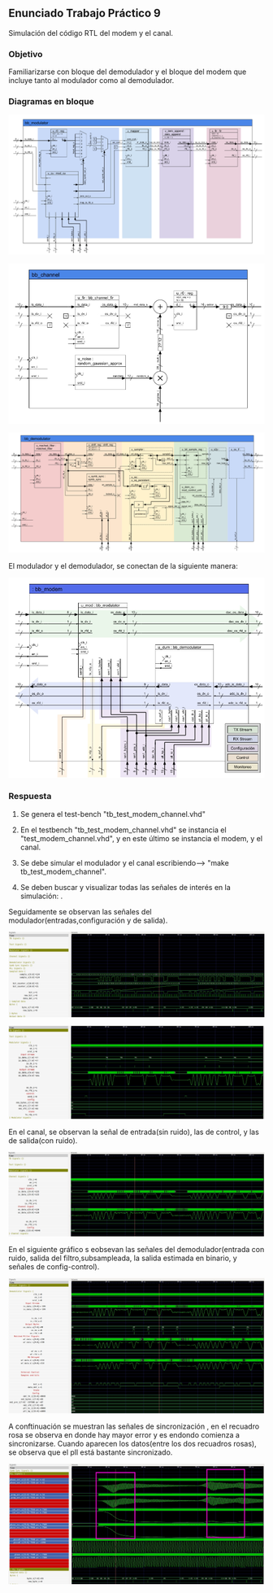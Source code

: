 ## Enunciado Trabajo Práctico 9

Simulación del código RTL del modem y el canal.


### Objetivo

Familiarizarse con bloque del demodulador y el bloque del modem
que incluye tanto al modulador como al demodulador.


### Diagramas en bloque

![Diagrama en bloques del modulador](Imagenes/BD-bb_modulator.png)

![Diagrama en bloques del canal](Imagenes/BD-bb_channel.jpg)

![Diagrama en bloques del canal](Imagenes/BD-bb_demodulator.png)


El modulador y el demodulador, se conectan de la siguiente manera:

![Modem](Imagenes/BD-bb_modem.jpg)



### Respuesta

1. Se genera el test-bench "tb_test_modem_channel.vhd"

2. En el testbench "tb_test_modem_channel.vhd" se instancia el "test_modem_channel.vhd", y en este último se instancia el modem, y el canal.

3. Se debe simular el modulador y el canal escribiendo-->  "make tb_test_modem_channel".
    
4. Se deben buscar y visualizar todas las señales de interés en la simulación:
.
    
Seguidamente se observan las señales del modulador(entradas,configuración y de salida).

![Sampleo](Imagenes/sampleo.jpg) 
   
![Modulador](Imagenes/modulador.jpg)
   
   
En el canal, se observan la señal de entrada(sin ruido), las de control, y las de salida(con ruido). 
   
![Canal](Imagenes/canal.jpg)

   
 En el siguiente gráfico s eobsevan las señales del demodulador(entrada con ruido, salida del filtro,subsampleada, la salida estimada en binario, y señales de config-control).
   
![Demodulador](Imagenes/demodulador.jpg)
   
A conftinuación se muestran las señales de sincronización , en el recuadro rosa se observa en donde hay mayor error y es endondo comienza a sincronizarse.
Cuando aparecen los datos(entre los dos recuadros rosas), se observa que el pll está bastante sincronizado.

![Pll](Imagenes/pll.jpg)



